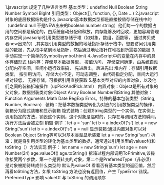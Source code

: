 1.javascript 规定了几种语言类型
    基本类型：undefind Null Boolean String Number Symbol BigInt
    引用类型：Object([], function, {}, Date ...)
2.javascript 对象的底层数据结构是什么
    javacript基本数据类型都是直接按值存储在栈中的（undefind null 不是NEW出来的boolean number string）他们每一个的数据占用的空间都是确定的，由系统自动分配和释放，内存能够及时回收，更加容易管理内存空间
    javascript引用类型被存储于堆（如对象，数组，函数等， 通过拷贝或者new出来的）,其实是引用类型的数据的地址指针存储于栈中，想要访问引用类型的数据，先从栈中拿到地址指针，然后通过地址指针在堆找到所需要的数据
3.手动实现一个简单的Symbol(symbol.html)
4.JavaScript中的变量在内存中的具体存储形式
    栈内存：存储基本数据类型， 按值访问， 存储空间确定，由系统自动分配内存空间，空间小运行效率搞， 先进后出，后进先出
    堆内存：存储引用数据类型， 按引用访问， 存储大小不定，可动态调整， 由代码指定分配，空间大运行相对较低， 无序存储，可根据引用直接获取
5.基本类型对应的内置对象，以及他们之间的装箱拆箱操作（upPickAndPick.html）
    内置对象：Object是所有对象的父对象，数据封装类对象:Object Array Boolean Number和String 其他对象：Function Arguments Math Date RegExp
    Error。特殊的基本包装类型（String, Number, Boolean）
    装箱：把基本数据类型转化为对应的引用数据类型的操作，装箱分为隐式装箱和显示装箱
        隐式装箱：创建String类型的一个实例，在实例上调用指定的方法，销毁这个实例，这个对象是临时的，只存在与调用方法的瞬间，执行方法后会被立刻          销毁
                例子：let a = 'sun' let b = a.indexOf('s')
                    let a = new String('sun') let b = a.indexOf('s')  a = null
        显示装箱:通过内置对象可以对Boolean Object String等可以对基本类型显示装箱
                let a = new String('sun')
    拆箱：就是将引用类型的转化为基本类型的数据，通常通过引用类型的valueof()和toString（）方法实现
        例子：  let name = new String('sun')
	            let age = new Number(24)
                age.valueOf()
                age.toString()
        拆箱过程内部调用ToPrimitive,该操作接受两个参数，第一个是要转变的对象，第二个是PreferredType（非必须） 是对象被期待转成什么类型的
        默认先valueOf 看看否有基本类型的返回值，然后再看toString方法，如果 toString 方法也没有返回值，产生 TypeError 错误。
        PreferredType 影响 valueOf 与 toString 的调用顺序


